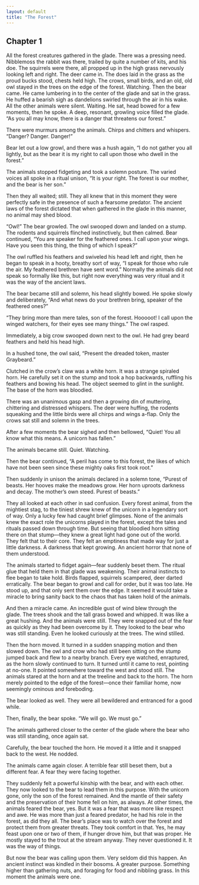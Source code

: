 ```yaml
---
layout: default
title: "The Forest"
---
```


## Chapter 1

All the forest creatures gathered in the glade. There was a pressing need. Nibblemoss the rabbit was there, trailed by quite a number of kits, and his doe. The squirrels were there, all propped up in the high grass nervously looking left and right. The deer came in. The does laid in the grass as the proud bucks stood, chests held high. The crows, small birds, and an old, old owl stayed in the trees on the edge of the forest. Watching. Then the bear came. He came lumbering in to the center of the glade and sat in the grass. He huffed a bearish sigh as dandelions swirled through the air in his wake. All the other animals were silent. Waiting. He sat, head bowed for a few moments, then he spoke. A deep, resonant, growling voice filled the glade. “As you all may know, there is a danger that threatens our forest.”

There were murmurs among the animals. Chirps and chitters and whispers. “Danger? Danger. Danger!”

Bear let out a low growl, and there was a hush again, “I do not gather you all lightly, but as the bear it is my right to call upon those who dwell in the forest.”

The animals stopped fidgeting and took a solemn posture. The varied voices all spoke in a ritual unison, “It is your right. The forest is our mother, and the bear is her son.”

Then they all waited; still. They all knew that in this moment they were perfectly safe in the presence of such a fearsome predator. The ancient laws of the forest dictated that when gathered in the glade in this manner, no animal may shed blood.

“Owl!” The bear growled. The owl swooped down and landed on a stump. The rodents and squirrels flinched instinctively, but then calmed. Bear continued, “You are speaker for the feathered ones. I call upon your wings. Have you seen this thing, the thing of which I speak?”

The owl ruffled his feathers and swiveled his head left and right, then he began to speak in a hooty, breathy sort of way, “I speak for those who rule the air. My feathered brethren have sent word.” Normally the animals did not speak so formally like this, but right now everything was very ritual and it was the way of the ancient laws.

The bear became still and solemn, his head slightly bowed. He spoke slowly and deliberately, “And what news do your brethren bring, speaker of the feathered ones?”

“They bring more than mere tales, son of the forest. Hooooot! I call upon the winged watchers, for their eyes see many things.” The owl rasped.

Immediately, a big crow swooped down next to the owl. He had grey beard feathers and held his head high.

In a hushed tone, the owl said, “Present the dreaded token, master Graybeard.”

Clutched in the crow’s claw was a white horn. It was a strange spiraled horn. He carefully set it on the stump and took a hop backwards, ruffling his feathers and bowing his head. The object seemed to glint in the sunlight. The base of the horn was bloodied.

There was an unanimous gasp and then a growing din of muttering, chittering and distressed whispers. The deer were huffing, the rodents squeaking and the little birds were all chirps and wings a-flap. Only the crows sat still and solemn in the trees.

After a few moments the bear sighed and then bellowed, “Quiet! You all know what this means. A unicorn has fallen.”

The animals became still. Quiet. Watching.

Then the bear continued, “A peril has come to this forest, the likes of which have not been seen since these mighty oaks first took root.”

Then suddenly in unison the animals declared in a solemn tone, “Purest of beasts. Her hooves make the meadows grow. Her horn uproots darkness and decay. The mother’s own steed. Purest of beasts.”

They all looked at each other in sad confusion. Every forest animal, from the mightiest stag, to the tiniest shrew knew of the unicorn in a legendary sort of way. Only a lucky few had caught brief glimpses. None of the animals knew the exact role the unicorns played in the forest, except the tales and rituals passed down through time. But seeing that bloodied horn sitting there on that stump—they knew a great light had gone out of the world. They felt that to their core. They felt an emptiness that made way for just a little darkness. A darkness that kept growing. An ancient horror that none of them understood.

The animals started to fidget again—fear suddenly beset them. The ritual glue that held them in that glade was weakening. Their animal instincts to flee began to take hold. Birds flapped, squirrels scampered, deer darted erratically. The bear began to growl and call for order, but it was too late. He stood up, and that only sent them over the edge. It seemed it would take a miracle to bring sanity back to the chaos that has taken hold of the animals.

And then a miracle came. An incredible gust of wind blew through the glade. The trees shook and the tall grass bowed and whipped. It was like a great hushing. And the animals were still. They were snapped out of the fear as quickly as they had been overcome by it. They looked to the bear who was still standing. Even he looked curiously at the trees. The wind stilled.

Then the horn moved. It turned in a sudden snapping motion and then slowed down. The owl and crow who had still been sitting on the stump jumped back and flew to a nearby branch. Every eye watched, enraptured, as the horn slowly continued to turn. It turned until it came to rest, pointing at no-one. It pointed somewhere toward the west and stood still. The animals stared at the horn and at the treeline and back to the horn. The horn merely pointed to the edge of the forest—once their familiar home, now seemingly ominous and foreboding.

The bear looked as well. They were all bewildered and entranced for a good while.

Then, finally, the bear spoke. “We will go. We must go.”

The animals gathered closer to the center of the glade where the bear who was still standing, once again sat.

Carefully, the bear touched the horn. He moved it a little and it snapped back to the west. He nodded.

The animals came again closer. A terrible fear still beset them, but a different fear. A fear they were facing together.

They suddenly felt a powerful kinship with the bear, and with each other. They now looked to the bear to lead them in this purpose. With the unicorn gone, only the son of the forest remained. And the mantle of their safety and the preservation of their home fell on him, as always. At other times, the animals feared the bear, yes. But it was a fear that was more like respect and awe. He was more than just a feared predator, he had his role in the forest, as did they all. The bear’s place was to watch over the forest and protect them from greater threats. They took comfort in that. Yes, he may feast upon one or two of them, if hunger drove him, but that was proper. He mostly stayed to the trout at the stream anyway. They never questioned it. It was the way of things.

But now the bear was calling upon them. Very seldom did this happen. An ancient instinct was kindled in their bosoms. A greater purpose. Something higher than gathering nuts, and foraging for food and nibbling grass. In this moment the animals were one.
